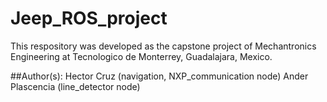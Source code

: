 # Jeep_ROS_project

This respository was developed as the capstone project of Mechantronics Engineering at Tecnologico de Monterrey, Guadalajara, Mexico.


##Author(s): Hector Cruz (navigation, NXP_communication node) Ander Plascencia (line_detector node)
